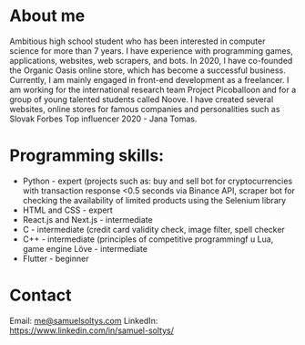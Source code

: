 # About me
Ambitious high school student who has been interested in computer science for more than 7 years. I have experience with programming games, applications, websites, web scrapers, and bots. In 2020, I have co-founded the Organic Oasis online store, which has become a successful business. Currently, I am mainly engaged in front-end development as a freelancer. I am working for the international research team Project Picoballoon and for a group of young talented students called Noove. I have created several websites, online stores for famous companies and personalities such as Slovak Forbes Top influencer 2020 - Jana Tomas.


# Programming skills:
- Python - expert (projects such as: buy and sell bot for cryptocurrencies with transaction response <0.5 seconds via Binance API, scraper bot for checking the availability of limited products using the Selenium library
- HTML and CSS - expert
- React.js and Next.js - intermediate
- C - intermediate (credit card validity check, image filter, spell checker
- C++ - intermediate (principles of competitive programmingf u Lua, game engine Löve - intermediate
- Flutter - beginner

# Contact
Email: [me@samuelsoltys.com](mailto:me@samuelsoltys.com)
LinkedIn: https://www.linkedin.com/in/samuel-soltys/

